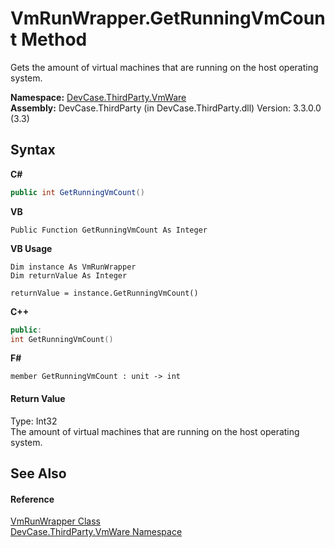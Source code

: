 # VmRunWrapper.GetRunningVmCount Method 
 

Gets the amount of virtual machines that are running on the host operating system.

**Namespace:**&nbsp;<a href="N_DevCase_ThirdParty_VmWare">DevCase.ThirdParty.VmWare</a><br />**Assembly:**&nbsp;DevCase.ThirdParty (in DevCase.ThirdParty.dll) Version: 3.3.0.0 (3.3)

## Syntax

**C#**<br />
``` C#
public int GetRunningVmCount()
```

**VB**<br />
``` VB
Public Function GetRunningVmCount As Integer
```

**VB Usage**<br />
``` VB Usage
Dim instance As VmRunWrapper
Dim returnValue As Integer

returnValue = instance.GetRunningVmCount()
```

**C++**<br />
``` C++
public:
int GetRunningVmCount()
```

**F#**<br />
``` F#
member GetRunningVmCount : unit -> int 

```


#### Return Value
Type: Int32<br />The amount of virtual machines that are running on the host operating system.

## See Also


#### Reference
<a href="T_DevCase_ThirdParty_VmWare_VmRunWrapper">VmRunWrapper Class</a><br /><a href="N_DevCase_ThirdParty_VmWare">DevCase.ThirdParty.VmWare Namespace</a><br />